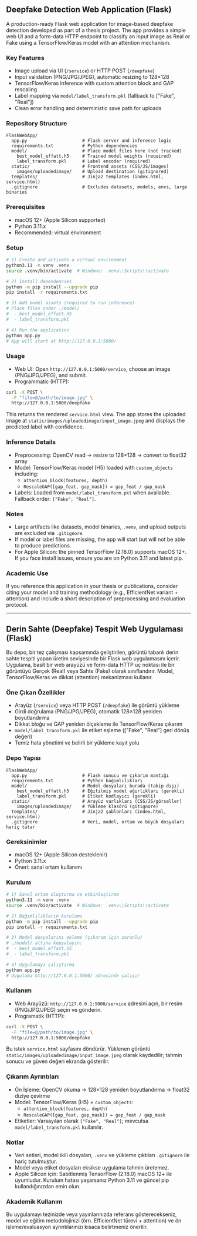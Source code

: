 ## Deepfake Detection Web Application (Flask)

A production-ready Flask web application for image-based deepfake detection developed as part of a thesis project. The app provides a simple web UI and a form-data HTTP endpoint to classify an input image as Real or Fake using a TensorFlow/Keras model with an attention mechanism.

### Key Features
- Image upload via UI (`/service`) or HTTP POST (`/deepfake`)
- Input validation (PNG/JPG/JPEG), automatic resizing to 128×128
- TensorFlow/Keras inference with custom attention block and GAP rescaling
- Label mapping via `model/label_transform.pkl` (fallback to ["Fake", "Real"]) 
- Clean error handling and deterministic save path for uploads

### Repository Structure
```
FlaskWebApp/
  app.py                     # Flask server and inference logic
  requirements.txt           # Python dependencies
  model/                     # Place model files here (not tracked)
    best_model_effatt.h5     # Trained model weights (required)
    label_transform.pkl      # Label encoder (required)
  static/                    # Frontend assets (CSS/JS/images)
    images/uploadedimage/    # Upload destination (gitignored)
  templates/                 # Jinja2 templates (index.html, service.html)
  .gitignore                 # Excludes datasets, models, envs, large binaries
```

### Prerequisites
- macOS 12+ (Apple Silicon supported)
- Python 3.11.x
- Recommended: virtual environment

### Setup
```bash
# 1) Create and activate a virtual environment
python3.11 -m venv .venv
source .venv/bin/activate  # Windows: .venv\\Scripts\\activate

# 2) Install dependencies
python -m pip install --upgrade pip
pip install -r requirements.txt

# 3) Add model assets (required to run inference)
# Place files under ./model/
#  - best_model_effatt.h5
#  - label_transform.pkl

# 4) Run the application
python app.py
# App will start at http://127.0.0.1:5000/
```

### Usage
- Web UI: Open `http://127.0.0.1:5000/service`, choose an image (PNG/JPG/JPEG), and submit.
- Programmatic (HTTP):
```bash
curl -X POST \
  -F "file=@/path/to/image.jpg" \
  http://127.0.0.1:5000/deepfake
```
This returns the rendered `service.html` view. The app stores the uploaded image at `static/images/uploadedimage/input_image.jpeg` and displays the predicted label with confidence.

### Inference Details
- Preprocessing: OpenCV read → resize to 128×128 → convert to float32 array
- Model: TensorFlow/Keras model (H5) loaded with `custom_objects` including:
  - `attention_block(features, depth)`
  - `RescaleGAP([gap_feat, gap_mask]) = gap_feat / gap_mask`
- Labels: Loaded from `model/label_transform.pkl` when available. Fallback order: `["Fake", "Real"]`.

### Notes
- Large artifacts like datasets, model binaries, `.venv`, and upload outputs are excluded via `.gitignore`.
- If model or label files are missing, the app will start but will not be able to produce predictions.
- For Apple Silicon: the pinned TensorFlow (2.18.0) supports macOS 12+. If you face install issues, ensure you are on Python 3.11 and latest pip.

### Academic Use
If you reference this application in your thesis or publications, consider citing your model and training methodology (e.g., EfficientNet variant + attention) and include a short description of preprocessing and evaluation protocol.

---

## Derin Sahte (Deepfake) Tespit Web Uygulaması (Flask)

Bu depo, bir tez çalışması kapsamında geliştirilen, görüntü tabanlı derin sahte tespiti yapan üretim seviyesinde bir Flask web uygulamasını içerir. Uygulama, basit bir web arayüzü ve form-data HTTP uç noktası ile bir görüntüyü Gerçek (Real) veya Sahte (Fake) olarak sınıflandırır. Model, TensorFlow/Keras ve dikkat (attention) mekanizması kullanır.

### Öne Çıkan Özellikler
- Arayüz (`/service`) veya HTTP POST (`/deepfake`) ile görüntü yükleme
- Girdi doğrulama (PNG/JPG/JPEG), otomatik 128×128 yeniden boyutlandırma
- Dikkat bloğu ve GAP yeniden ölçekleme ile TensorFlow/Keras çıkarım
- `model/label_transform.pkl` ile etiket eşleme (["Fake", "Real"] geri dönüş değeri)
- Temiz hata yönetimi ve belirli bir yükleme kayıt yolu

### Depo Yapısı
```
FlaskWebApp/
  app.py                     # Flask sunucu ve çıkarım mantığı
  requirements.txt           # Python bağımlılıkları
  model/                     # Model dosyaları burada (takip dışı)
    best_model_effatt.h5     # Eğitilmiş model ağırlıkları (gerekli)
    label_transform.pkl      # Etiket kodlayıcı (gerekli)
  static/                    # Arayüz varlıkları (CSS/JS/görseller)
    images/uploadedimage/    # Yükleme klasörü (gitignore)
  templates/                 # Jinja2 şablonları (index.html, service.html)
  .gitignore                 # Veri, model, ortam ve büyük dosyaları hariç tutar
```

### Gereksinimler
- macOS 12+ (Apple Silicon desteklenir)
- Python 3.11.x
- Öneri: sanal ortam kullanımı

### Kurulum
```bash
# 1) Sanal ortam oluşturma ve etkinleştirme
python3.11 -m venv .venv
source .venv/bin/activate  # Windows: .venv\\Scripts\\activate

# 2) Bağımlılıkların kurulumu
python -m pip install --upgrade pip
pip install -r requirements.txt

# 3) Model dosyalarını ekleme (çıkarım için zorunlu)
# ./model/ altına kopyalayın:
#  - best_model_effatt.h5
#  - label_transform.pkl

# 4) Uygulamayı çalıştırma
python app.py
# Uygulama http://127.0.0.1:5000/ adresinde çalışır
```

### Kullanım
- Web Arayüzü: `http://127.0.0.1:5000/service` adresini açın, bir resim (PNG/JPG/JPEG) seçin ve gönderin.
- Programatik (HTTP):
```bash
curl -X POST \
  -F "file=@/path/to/image.jpg" \
  http://127.0.0.1:5000/deepfake
```
Bu istek `service.html` sayfasını döndürür. Yüklenen görüntü `static/images/uploadedimage/input_image.jpeg` olarak kaydedilir; tahmin sonucu ve güven değeri ekranda gösterilir.

### Çıkarım Ayrıntıları
- Ön İşleme: OpenCV okuma → 128×128 yeniden boyutlandırma → float32 diziye çevirme
- Model: TensorFlow/Keras (H5) + `custom_objects`:
  - `attention_block(features, depth)`
  - `RescaleGAP([gap_feat, gap_mask]) = gap_feat / gap_mask`
- Etiketler: Varsayılan olarak `["Fake", "Real"]`; mevcutsa `model/label_transform.pkl` kullanılır.

### Notlar
- Veri setleri, model ikili dosyaları, `.venv` ve yükleme çıktıları `.gitignore` ile hariç tutulmuştur.
- Model veya etiket dosyaları eksikse uygulama tahmin üretemez.
- Apple Silicon için: Sabitlenmiş TensorFlow (2.18.0) macOS 12+ ile uyumludur. Kurulum hatası yaşarsanız Python 3.11 ve güncel pip kullandığınızdan emin olun.

### Akademik Kullanım
Bu uygulamayı tezinizde veya yayınlarınızda referans gösterecekseniz, model ve eğitim metodolojinizi (örn. EfficientNet türevi + attention) ve ön işleme/evaluasyon ayrıntılarınızı kısaca belirtmeniz önerilir.
